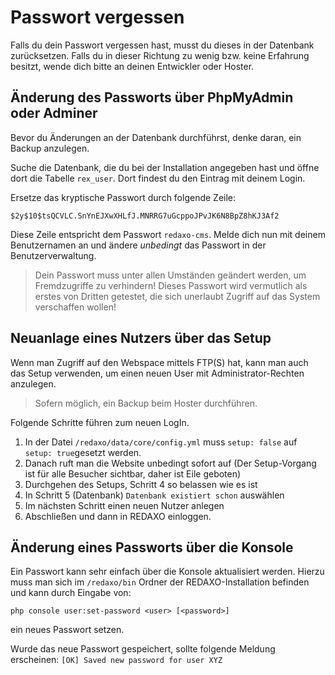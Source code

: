 # Passwort vergessen

Falls du dein Passwort vergessen hast, musst du dieses in der Datenbank zurücksetzen. Falls du in dieser Richtung zu wenig bzw. keine Erfahrung besitzt, wende dich bitte an deinen Entwickler oder Hoster.

## Änderung des Passworts über PhpMyAdmin oder Adminer

Bevor du Änderungen an der Datenbank durchführst, denke daran, ein Backup anzulegen.

Suche die Datenbank, die du bei der Installation angegeben hast und öffne dort die Tabelle `rex_user`. Dort findest du den Eintrag mit deinem Login.

Ersetze das kryptische Passwort durch folgende Zeile:

```sha
$2y$10$tsQCVLC.SnYnEJXwXHLfJ.MNRRG7uGcppoJPvJK6N8BpZ8hKJ3Af2
```

Diese Zeile entspricht dem Passwort `redaxo-cms`. Melde dich nun mit deinem Benutzernamen an und ändere *unbedingt* das Passwort in der Benutzerverwaltung.

> Dein Passwort muss unter allen Umständen geändert werden, um Fremdzugriffe zu verhindern! Dieses Passwort wird vermutlich als erstes von Dritten getestet, die sich unerlaubt Zugriff auf das System verschaffen wollen!

## Neuanlage eines Nutzers über das Setup

Wenn man Zugriff auf den Webspace mittels FTP(S) hat, kann man auch das Setup verwenden, um einen neuen User mit Administrator-Rechten anzulegen. 

> Sofern möglich, ein Backup beim Hoster durchführen.

Folgende Schritte führen zum neuen LogIn.

1. In der Datei `/redaxo/data/core/config.yml` muss `setup: false` auf `setup: true`gesetzt werden. 
2. Danach ruft man die Website unbedingt sofort auf (Der Setup-Vorgang ist für alle Besucher sichtbar, daher ist Eile geboten) 
3. Durchgehen des Setups, Schritt 4 so belassen wie es ist
4. In Schritt 5 (Datenbank) `Datenbank existiert schon` auswählen
5. Im nächsten Schritt einen neuen Nutzer anlegen 
6. Abschließen und dann in REDAXO einloggen. 


## Änderung eines Passworts über die Konsole

Ein Passwort kann sehr einfach über die Konsole aktualisiert werden. Hierzu muss man sich im `/redaxo/bin` Ordner der REDAXO-Installation befinden und kann durch Eingabe von:
```console
php console user:set-password <user> [<password>]
```
ein neues Passwort setzen.

Wurde das neue Passwort gespeichert, sollte folgende Meldung erscheinen: `[OK] Saved new password for user XYZ`
